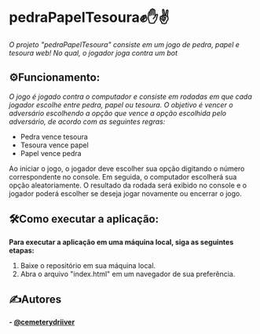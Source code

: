 # pedraPapelTesoura✊✋✌️
_O projeto "pedraPapelTesoura" consiste em um jogo de pedra, papel e tesoura web! No qual, o jogador joga contra um bot_

## ⚙️Funcionamento:
_O jogo é jogado contra o computador e consiste em rodadas em que cada jogador escolhe entre pedra, papel ou tesoura. O objetivo é vencer o adversário escolhendo a opção que vence a opção escolhida pelo adversário, de acordo com as seguintes regras:_
  - Pedra vence tesoura
  - Tesoura vence papel
  - Papel vence pedra
  
  Ao iniciar o jogo, o jogador deve escolher sua opção digitando o número correspondente no console. Em seguida, o computador escolherá sua opção aleatoriamente. O resultado da rodada será exibido no console e o jogador poderá escolher se deseja jogar novamente ou encerrar o jogo.

## 🛠️Como executar a aplicação:
__Para executar a aplicação em uma máquina local, siga as seguintes etapas:__
1. Baixe o repositório em sua máquina local.
2. Abra o arquivo "index.html" em um navegador de sua preferência.


## ✍️Autores

__- [@cemeterydriiver](https://www.github.com/cemeterydriiver)__
